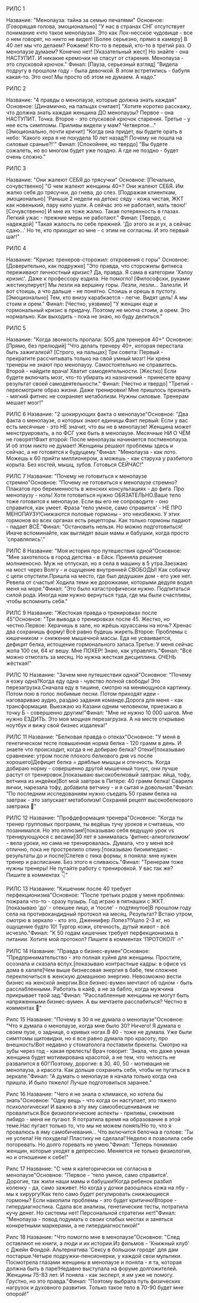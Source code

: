 РИЛС 1

Название: "Менопауза: тайна за семью печатями"
Основное:
[Говорящая голова, эмоционально] 
"У нас в странах СНГ отсутствует понимание «что такое менопауза». Это как Лох-несское чудовище - все о нем говорят, но никто не видел! 
[Более серьезно, прямо в камеру]
В 40 лет мы что делаем? Рожаем! Кто-то в первый, кто-то в третий раз. О менопаузе думаем? Конечно нет! 
[Указательный жест]
Но знайте - она НАСТУПИТ. И никакие кремочки не спасут от старения. Менопауза - это спусковой крючок."
Финал: 
[Пауза, серьезный взгляд]
"Видела подругу в прошлом году - была девочкой. В этом встретились - бабуля какая-то. Это оно! Мы просто об этом не думаем. А надо."


РИЛС 2

Название: "4 правды о менопаузе, которые должна знать каждая"
Основное:
[Динамично, на пальцах считает]
"Хотите коротко расскажу, что должна знать каждая женщина ДО менопаузы? 
Первое - она НАСТУПИТ. Точка.
Второе - это спусковой крючок старения. 
Третье - у нее есть симптомы. Приливы видели у мам?
Четвертое..."
[Эмоционально, почти кричит]
"Когда она придет, вы будете орать в небо: 'Какого хера я не похудела 10 лет назад?! Почему не пошла на силовые сраные?!'"
Финал:
[Спокойнее, но твердо]
"Вы будете сожалеть, но во многом будет уже поздно. А где не поздно - будет очень сложно."

РИЛС 3

Название: "Они жалеют СЕБЯ до трясучки"
Основное:
[Печально, сочувственно]
"О чем жалеют женщины 40+? Они жалеют СЕБЯ. Им жалко себя до трясучки, до гнева, до слез.
[Подражая клиенткам, эмоционально]
'Раньше 2 недели на детокс сяду - кожа чистая, ЖКТ как новенький, пару кило ушли. А сейчас это не работает, мать твою!'
[Сочувственно]
И мне их тоже жалко. Такая потерянность в глазах. Легкий ужас - прежние меры не работают."
Финал:
[Твердо, с надеждой]
"Такая жалость по себе прежней. 'До этого эх и ух, а сейчас сдаю...' Но те, кто приходит ко мне - с этим не согласны. И это первый шаг!"

РИЛС 4

Название: "Кризис тренеров-сторожил: откровения с горы"
Основное:
[Доверительно, как подружке]
"Это правда, что сторожилы фитнеса переживают личностный кризис? Да, правда. Я сама в категории 'Хэлоу кризис'. Даже к профессору ездила. Не помогло!
[Философски, руками жестикулирует]
Мы лезли на вершину горы. Лезли, лезли... Залезли. И вот стоишь, а что дальше - не понятно. Стоишь и орешь в пустоту.
[Эмоционально]
Тем, кто внизу карабкается - легче. Видят цель! А мы стоим и орем."
Финал:
[Честно, уязвимо]
"У женщин еще и гормональный кризис в придачу. Поэтому не молча стоим, а орем. Это нормально. Как выходить - пока не знаю, но буду делиться."


РИЛС 5

Название: "Когда звонкость пропала: SOS для тренеров 40+"
Основное:
[Прямо, без прелюдий]
"Что делать тренеру 40+, которая перестала быть зажигалкой? 
[Строго, на пальцах]
Три совета:
Первый - прекратите рассчитывать только на свой умный мозг! Ни хрена тренеры не знают про менопаузу. Самостоятельно не справитесь.
Второй - найдите врача! Хватит самодеятельности. 
[Жестко]
Если будете включать мозг, что-то убирать из назначений - принесете врачу результат своей самодеятельности."
Финал:
[Честно и твердо]
"Третий - пересмотрите образ жизни. Даже тренировки! Мне пришлось признать - мягкий фитнес не сохраняет метаболизм. Нужны силовые. Тренерам мешает мозг!"

РИЛС 6
Название: "2 шокирующих факта о менопаузе"Основное:
"Два факта о менопаузе, о которых знают единицы.Факт первый: Если у вас есть месячные - это НЕ значит, что вы не в менопаузе! Женщина может менструировать, а по ФСГ уже быть в менопаузе. Месячные НИ О ЧЁМ не говорят!Факт второй: После менопаузы начинается постменопауза. И об этом никто не думает! Женщины решают проблемы здесь и сейчас, а не готовятся к будущему."Финал:
"Менопауза - как лото. Можешь к 60 прийти миллионером, а можешь - как старуха у разбитого корыта. Без костей, мышц, зубов. Готовься СЕЙЧАС!"

РИЛС 7
Название: "Почему не готовиться к менопаузе стремно"Основное:
"Почему не готовиться к менопаузе стремно?Плакатов про беременность в женских консультациях - до фига. Про менопаузу - ноль! Хотя готовиться нужно ОБЯЗАТЕЛЬНО.Ваше тело тоже готовится к менопаузе. Если вы его не сопроводите - оно справится, как умеет. Фраза 'тело умное, само справится' - НЕ ПРО МЕНОПАУЗУ!Снижаются половые гормоны - это неизбежно. У этих гормонов во всех органах есть рецепторы. Как только гормоны падают - падает ВСЁ."Финал:
"Остановить нельзя. Но можно подготовиться! Иначе вспоминайте, как выглядят ваши мамы и бабушки, когда просто 'справлялись'."

РИЛС 8
Название: "Моя история про путешествия одной"Основное:
"Мне захотелось в город детства - в Ейск. Приняла решение молниеносно. Муж не отпускал, но я села в машину в 5 утра.Заезжаю на мост через Волгу - и ощущение внутренней СВОБОДЫ! Как собачку с цепи спустили.Пришла на место, где был дедушкин дом - его уже нет. Ревела от счастья! Ходила теми же дорожками, которыми дедуля водил меня на море."Финал:
"Это было катастрофически нужно. Подпитаться силой рода. Иногда нам нужно вернуться туда, где мы были счастливы, чтобы вспомнить себя."

РИЛС 9
Название: "Жестокая правда о тренировках после 45"Основное:
"Три вывода о тренировках после 45. Жестко, но честно.Первое: Херачишь в зале, но жрёшь круассаны на ночь? Хренас два сохранишь форму! Всё равно будешь жиреть.Второе: Проблемы с кишечником = снижение мышечной массы. Еда не усваивается, дефицит белка, истощение гормонального запаса.Третье: У меня сейчас жопа 100 см, 64 кг вешу. Мне ПОХЕР! Знаю, как управлять."Финал:
"Всё можно отмотать за месяц. Но нужна жесткая дисциплина. ОЧЕНЬ жёсткая!"

РИЛС 10
Название: "Зачем мне путешествия одной"Основное:
"Почему я езжу одна?Когда еду одна - чувство полной свободы! Это перезагрузка.Сначала еду в тишине, смотрю на меняющуюся картинку. Потом пою в голос любимые песни. Потом приходят идеи - наговариваю аудио, раздаю задания команде.Дорога для меня - как трансформация. Выезжаю из Казани одним человеком, приезжаю в точку Б - совершенно другим!"Финал:
"Мне не нужно 10 000 шагов. Мне нужно ЕЗДИТЬ. Это моя мощная перезагрузка. А на месте открываю ноутбук и вижу свой бизнес издалека!"


РИЛС 11
Название: "Белковая правда о отеках"Основное:
"У меня в генетическом тесте повышенная норма белка - 120 грамм в день. И знаете что происходит, когда я не добираю белка? Отеки![показываю сравнение: утром после плохого белкового дня vs после хорошего]Дефицит белка = дряблые мышцы и отечность. Когда добираю норму - совершенно другой мышечный тонус, они лучше растут от тренировок.[показываю высокобелковый завтрак: яйца, тофу, ветчина из индейки]Вот мой завтрак в Питере: 40 грамм белка! Сварила яички, нарезала тофу, добавила ветчину - и я сытая и довольная."Финал:
"По последним исследованиям нужно съедать 50 грамм белка на завтрак - это запускает метаболизм! Сохраняй рецепт высокобелкового завтрака 💪"

РИЛС 12
Название: "Профдеформация тренера"Основное:
"Когда ты тренер групповых программ, ты ведёшь тучу уроков и считаешь, что позанимался. Но это иллюзия![показываю себя ведущую урок vs тренирующуюся с весами]30 лет я занималась 'фитнес-алкоголизмом' - вела уроки, но сама не тренировалась. Думала, что у меня всё отлично, пока не прострелило спину.[показываю биоимпеданс - результаты до и после]Слетев с пика формы, я поняла: мне нужен тренер и расписание. Без этого я сливаюсь."Финал:
"Тренерам тоже нужны тренеры! Не путайте работу с тренировкой. У вас так же? Пишите в комментах 👇"

РИЛС 13
Название: "Кишечник после 40 требует перфекционизма"Основное:
"После третьих родов у меня проблема: пожрала что-то - сразу пузырь. Год играю в пятнашки с ЖКТ.[показываю 'до' - отекшее лицо, и 'после' - подтянутое]В прошлом году села на противокандидный протокол на месяц. Результат? Встаю утром, смотрю в зеркало - кто это, Дженнифер Лопез?!Ушло 2-3 кг, но ощущение будто 10! Тургор кожи, отечность, дутый живот - всё исчезло."Финал:
"К 50 годам кишечник требует перфекционизма в питании. Хотите мой протокол? Пишите в комментах 'ПРОТОКОЛ' 🔥"

РИЛС 14
Название: "Правда о бизнес-вумен"Основное:
"Предпринимательство - это полная хуйня для женщины. Простите, осознала и сказала вслух.[показываю контрастные кадры: в офисе vs дома в халате]Чем выше бизнесовая энергия в бабе, тем сложнее переключиться в женскую домашнюю энергию. Невозможно вести бизнес на женской энергии.Все бизнес-вумен мечтают об одном - быть расслабленными. Работать в кайф, а не за бабло, когда мужчина прикрывает твой зад."Финал:
"Расслабленные женщины не могут быть напряженными бизнес-вумен. А вы мечтаете расслабиться? Честно в комментах 💭"

Рилс 15
Название: "Почему в 30 я не думала о менопаузе"Основное:
"Что я думала о менопаузе, когда мне было 30? Ничего! Я думала о своем пузе, о заднице, о кривых ногах.В 40 - тоже не думала. Уже были симптомы щитовидки, но я все равно думала про красоту, про внешность!Вот недавно у стоматолога поставили брекеты. Смотрю на зубы через год - какая прелесть! Врач говорит: 'Знала, что даже умная женщина будет мотивирована красотой, а не тем, что челюсть не развалится в 60!'Поэтому, дорогие: в 30, 40, 50 - мотивация не менопауза, а красота. Как дольше сохранить себя, чтобы не пугаться в зеркале."Финал:
"А думать о менопаузе я начала только когда она пришла. И было тяжело! Лучше подготовиться заранее."

Рилс 16
Название: "Чего я не знала о климаксе, но хотела бы знать"Основное:
"Одну вещь - что когда он наступает, это тяжело психологически! И важно в эту яму самообесценивания не провалиться.Все физиологические аспекты - приливы, снижение либидо - меня не пугают. Я потратила время на образование в этой теме.Нас пугает только то, что мы не можем понять!Но то, что я провалюсь в яму самобичевания... Что включится белочка в голове: 'Ты не успела! Не похудела! Пластику не сделала!'Неделю я позволила себе погоревать. Но долго горевать не умею."Финал:
"Теперь понимаю женщин, которые уходят в депрессию. Меняется не только физиология, но и отношение к себе!"

Рилс 17
Название: "С чем я категорически не согласна в менопаузе"Основное:
"Первое - 'тело умное, само справится'. Дорогие, так жили наши мамы и бабушки!Когда ребенок разбил коленку - да, само заживет. Но когда у дочки разошлась кожа на лбу - мы к хирургу!Как тело само будет регулировать снижающиеся гормоны? Если накопили проблемы - это будет критично!Второе - гипердиагностика. Сдала все анализы, генетические тесты, потратила кучу денег. Но системы нет! Персональной стратегии нет!"Финал:
"Менопауза - повод подумать о своих слабых местах и заняться конкретными маркерами, а не гипердиагностикой!"

Рилс 18
Название: "Что помогло мне в менопаузе"Основное:
"След оставляют не книги, а люди и их истории.Из фильмов - 'Книжный клуб' с Джейн Фондой. Альтернатива 'Сексу в большом городе' для дам постарше.Четыре подружки-пенсионерки, у каждой свои мультики. Посмотрела глазами женщины в менопаузе и поняла - я та, которая должна быть в паре!Недавно выступала на форуме долгожителей. Женщины 75-83 лет. И поняла - как эксперт, я им уже не помогу. Грустно, но это правда."Финал:
"Поэтому выбрала путь физических нагрузок и духовного развития. Только такое тело в 70-90 будет мне опорой!"